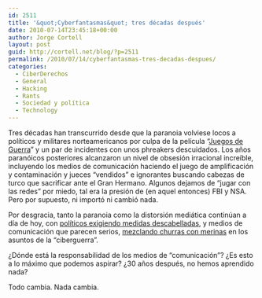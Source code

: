 ```yaml
---
id: 2511
title: '&quot;Cyberfantasmas&quot; tres décadas después'
date: 2010-07-14T23:45:18+00:00
author: Jorge Cortell
layout: post
guid: http://cortell.net/blog/?p=2511
permalink: /2010/07/14/cyberfantasmas-tres-decadas-despues/
categories:
  - CiberDerechos
  - General
  - Hacking
  - Rants
  - Sociedad y polí­tica
  - Technology
---
```

Tres décadas han transcurrido desde que la paranoia volviese locos a políticos y militares norteamericanos por culpa de la película &#8220;<a title="http://www.filmaffinity.com/es/film553168.html" href="http://www.filmaffinity.com/es/film553168.html" target="_blank">Juegos de Guerra</a>&#8221; y un par de incidentes con unos phreakers descuidados. Los años paranóicos posteriores alcanzaron un nivel de obsesión irracional increíble, incluyendo los medios de comunicación haciendo el juego de amplificación y contaminación y jueces &#8220;vendidos&#8221; e ignorantes buscando cabezas de turco que sacrificar ante el Gran Hermano. Algunos dejamos de &#8220;jugar con las redes&#8221; por miedo, tal era la presión de (en aquel entonces) FBI y NSA. Pero por supuesto, ni importó ni cambió nada.

Por desgracia, tanto la paranoia como la distorsión mediática continúan a día de hoy, con <a title="Economist" href="http://www.economist.com/opinion/displaystory.cfm?story_id=16481504" target="_blank">políticos exigiendo medidas descabelladas</a>, y medios de comunicación que parecen serios, <a title="Economist" href="http://www.economist.com/sciencetechnology/displaystory.cfm?story_id=16478792" target="_blank">mezclando churras con merinas</a> en los asuntos de la &#8220;ciberguerra&#8221;.

¿Dónde está la responsabilidad de los medios de &#8220;comunicación&#8221;? ¿Es esto a lo máximo que podemos aspirar? ¿30 años después, no hemos aprendido nada?

Todo cambia. Nada cambia.